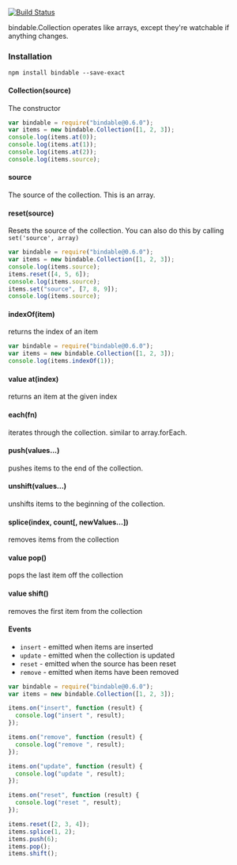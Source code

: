 
[![Build Status](https://travis-ci.org/mojo-js/bindable-collection.js.svg)](https://travis-ci.org/mojo-js/bindable-collection.js)

bindable.Collection operates like arrays, except they're watchable if anything changes.

### Installation

```
npm install bindable --save-exact
```

#### Collection(source)

The constructor

```javascript
var bindable = require("bindable@0.6.0");
var items = new bindable.Collection([1, 2, 3]);
console.log(items.at(0));
console.log(items.at(1));
console.log(items.at(2));
console.log(items.source);
```

#### source

The source of the collection. This is an array.

#### reset(source)

Resets the source of the collection. You can also do this by calling `set('source', array)`

```javascript
var bindable = require("bindable@0.6.0");
var items = new bindable.Collection([1, 2, 3]);
console.log(items.source);
items.reset([4, 5, 6]);
console.log(items.source);
items.set("source", [7, 8, 9]);
console.log(items.source);
```


#### indexOf(item)

returns the index of an item

```javascript
var bindable = require("bindable@0.6.0");
var items = new bindable.Collection([1, 2, 3]);
console.log(items.indexOf(1));
```

#### value at(index)

returns an item at the given index

#### each(fn)

iterates through the collection. similar to array.forEach.

#### push(values...)

pushes items to the end of the collection.

#### unshift(values...)

unshifts items to the beginning of the collection.

#### splice(index, count[, newValues...])

removes items from the collection

#### value pop()

pops the last item off the collection

#### value shift()

removes the first item from the collection

#### Events

- `insert` - emitted when items are inserted
- `update` - emitted when the collection is updated
- `reset` - emitted when the source has been reset
- `remove` - emitted when items have been removed

```javascript
var bindable = require("bindable@0.6.0");
var items = new bindable.Collection([1, 2, 3]);

items.on("insert", function (result) {
  console.log("insert ", result);
});

items.on("remove", function (result) {
  console.log("remove ", result);
});

items.on("update", function (result) {
  console.log("update ", result);
});

items.on("reset", function (result) {
  console.log("reset ", result);
});

items.reset([2, 3, 4]);
items.splice(1, 2);
items.push(6);
items.pop();
items.shift();
```
